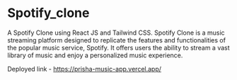 # Spotify_clone
A Spotify Clone using React JS and Tailwind CSS. Spotify Clone is a music streaming platform designed to replicate the features and functionalities of the popular music service, Spotify. It offers users the ability to stream a vast library of music and enjoy a personalized music experience.

Deployed link - https://prisha-music-app.vercel.app/

